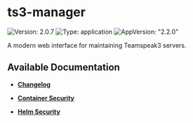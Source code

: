 # ts3-manager

![Version: 2.0.7](https://img.shields.io/badge/Version-2.0.7-informational?style=flat-square) ![Type: application](https://img.shields.io/badge/Type-application-informational?style=flat-square) ![AppVersion: "2.2.0"](https://img.shields.io/badge/AppVersion-"2.2.0"-informational?style=flat-square)

A modern web interface for maintaining Teamspeak3 servers.

## Available Documentation

- [**Changelog**](CHANGELOG)

- [**Container Security**](container-security)

- [**Helm Security**](helm-security)

